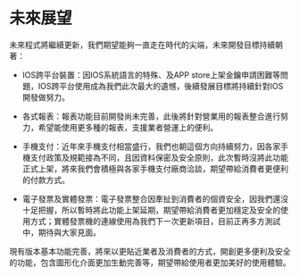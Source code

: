 # 未來展望
未來程式將繼續更新，我們期望能夠一直走在時代的尖端，未來開發目標持續朝著：

<div>

* IOS跨平台裝置：因IOS系統語言的特殊、及APP store上架金鑰申請困難等問題，IOS跨平台使用成為我們此次最大的遺憾，後續發展目標將持續針對IOS開發做努力。

* 各式報表：報表功能目前開發尚未完善，此後將針對營業用的報表整合進行努力，希望能使用更多種的報表，支援業者營運上的便利。

* 手機支付：近年來手機支付相當盛行，我們也朝這個方向持續努力，因各家手機支付政策及規範接為不同，且因資料保密及安全原則，此次暫時沒將此功能正式上架，將來我們會積極與各家手機支付廠商洽談，期望帶給消費者更便利的付款方式。

* 電子發票及實體發票：電子發票整合因牽扯到消費者的個資安全，因我們還沒十足把握，所以暫時將此功能上架延期，期望帶給消費者更加穩定及安全的使用方式；實體發票機的連線使用為我們下一次更新項目，目前正再多方測試中，期待與大家見面。

</div>
現有版本基本功能完善，將來以更貼近業者及消費者的方式，開創更多便利及安全的功能，包含圖形化介面更加生動完善等，期望帶給使用者更加美好的使用體驗。
